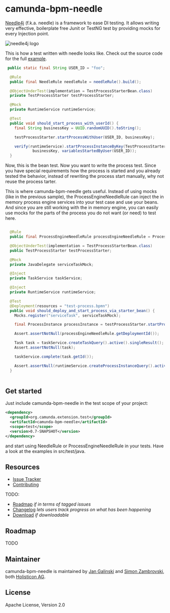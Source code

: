 # camunda-bpm-needle

[Needle4j](http://www.needle4j.org) (f.k.a. needle) is a framework to ease DI testing. It allows writing very effective, boilerplate free Junit or TestNG test by providing mocks for every Injection point.

![needle4j logo](https://github-camo.global.ssl.fastly.net/7141f70aa5224cbd50220ef265decf595091955c/687474703a2f2f6e6565646c652e73707265652e64652f7075626c69632f696d616765732f6e6565646c652d636f66666565637570732d33383070782e6a7067)

This is how a test written with needle looks like. Check out the source code for the full [example](https://github.com/camunda/camunda-bpm-needle/tree/master/src/test/java/org/camunda/bpm/needle/example).

```java 
 public static final String USER_ID = "foo";

  @Rule
  public final NeedleRule needleRule = needleRule().build();

  @ObjectUnderTest(implementation = TestProcessStarterBean.class)
  private TestProcessStarter testProcessStarter;

  @Mock
  private RuntimeService runtimeService;

  @Test
  public void should_start_process_with_userId() {
    final String businessKey = UUID.randomUUID().toString();

    testProcessStarter.startProcessWithUser(USER_ID, businessKey);

    verify(runtimeService).startProcessInstanceByKey(TestProcessStarterBean.PROCESS_KEY,
            businessKey, variablesStartedByUser(USER_ID));
  }
```

Now, this is the bean test. Now you want to write the process test. Since you have special requirements how the process is started and you already tested the behavior, instead of rewriting the process start manually, why not reuse the process tarter.

This is where camunda-bpm-needle gets useful. Instead of using mocks (like in the previous sample), the ProcessEngineNeedleRule can inject the in memory process engine services into your test case and use your beans.
And since you are still working with the in memory engine, you can easily use mocks for the parts of the process you do not want (or need) to test here.

```java

  @Rule
  public final ProcessEngineNeedleRule processEngineNeedleRule = ProcessEngineNeedleRule.fluentNeedleRule(this).build();

  @ObjectUnderTest(implementation = TestProcessStarterBean.class)
  public TestProcessStarter testProcessStarter;

  @Mock
  private JavaDelegate serviceTaskMock;

  @Inject
  private TaskService taskService;

  @Inject
  private RuntimeService runtimeService;

  @Test
  @Deployment(resources = "test-process.bpmn")
  public void should_deploy_and_start_process_via_starter_bean() {
    Mocks.register("serviceTask", serviceTaskMock);

    final ProcessInstance processInstance = testProcessStarter.startProcessWithUser("foo", UUID.randomUUID().toString());

    Assert.assertNotNull(processEngineNeedleRule.getDeploymentId());

    Task task = taskService.createTaskQuery().active().singleResult();
    Assert.assertNotNull(task);

    taskService.complete(task.getId());

    Assert.assertNull(runtimeService.createProcessInstanceQuery().active().singleResult());
  }
  
```



## Get started

Just include camunda-bpm-needle in the test scope of your project:

```xml
<dependency>
  <groupId>org.camunda.extension.test</groupId>
  <artifactId>camunda-bpm-needle</artifactId>
  <scope>test</scope>
  <version>0.7-SNAPSHOT</version>
</dependency>

```

and start using NeedleRule or ProcessEngineNeedleRule in your tests. Have a look at the examples in src/test/java. 


## Resources

* [Issue Tracker](https://github.com/camunda/camunda-bpm-needle/issues)
* [Contributing](https://github.com/camunda/camunda-bpm-needle/blob/master/CONTRIBUTING.md) 

TODO:
* [Roadmap](link-to-issue-tracker-filter) _if in terms of tagged issues_
* [Changelog](link-to-changelog) _lets users track progress on what has been happening_
* [Download](link-to-downloadable-archive) _if downloadable_


## Roadmap

TODO

## Maintainer

camunda-bpm-needle is maintained by [Jan Galinski](https://github.com/jangalinski) and [Simon Zambrovski](https://github.com/zambrovski), both [Holisticon AG](http://www.holisticon.de).


## License

Apache License, Version 2.0

